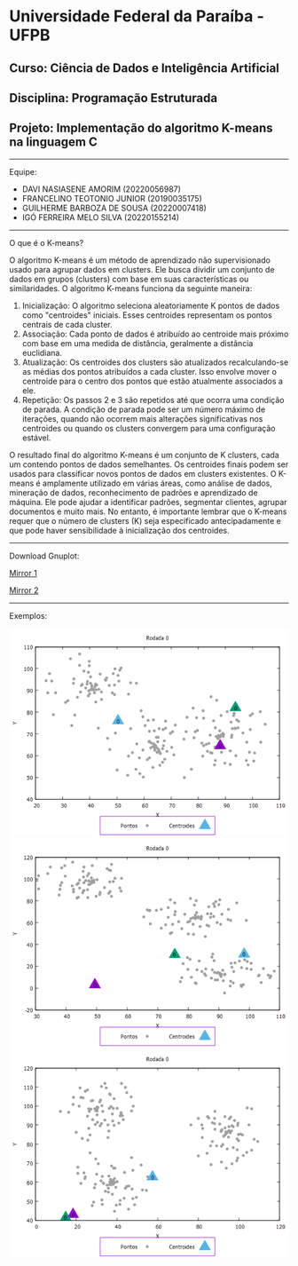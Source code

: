 # Universidade Federal da Paraíba - UFPB
## Curso: Ciência de Dados e Inteligência Artificial
## Disciplina: Programação Estruturada
## Projeto: Implementação do algoritmo K-means na linguagem C

---

Equipe:
- DAVI NASIASENE AMORIM (20220056987)
- FRANCELINO TEOTONIO JUNIOR (20190035175)
- GUILHERME BARBOZA DE SOUSA (20220007418)
- IGÓ FERREIRA MELO SILVA (20220155214)

---

O que é o K-means?

O algoritmo K-means é um método de aprendizado não supervisionado usado para agrupar dados em clusters. Ele busca dividir um conjunto de dados em grupos (clusters) com base em suas características ou similaridades.
O algoritmo K-means funciona da seguinte maneira:
1. Inicialização: O algoritmo seleciona aleatoriamente K pontos de dados como "centroides" iniciais. Esses centroides representam os pontos centrais de cada cluster.
2. Associação: Cada ponto de dados é atribuído ao centroide mais próximo com base em uma medida de distância, geralmente a distância euclidiana.
3. Atualização: Os centroides dos clusters são atualizados recalculando-se as médias dos pontos atribuídos a cada cluster. Isso envolve mover o centroide para o centro dos pontos que estão atualmente associados a ele.
4. Repetição: Os passos 2 e 3 são repetidos até que ocorra uma condição de parada. A condição de parada pode ser um número máximo de iterações, quando não ocorrem mais alterações significativas nos centroides ou quando os clusters convergem para uma configuração estável.


O resultado final do algoritmo K-means é um conjunto de K clusters, cada um contendo pontos de dados semelhantes. Os centroides finais podem ser usados para classificar novos pontos de dados em clusters existentes.
O K-means é amplamente utilizado em várias áreas, como análise de dados, mineração de dados, reconhecimento de padrões e aprendizado de máquina. Ele pode ajudar a identificar padrões, segmentar clientes, agrupar documentos e muito mais. No entanto, é importante lembrar que o K-means requer que o número de clusters (K) seja especificado antecipadamente e que pode haver sensibilidade à inicialização dos centroides.

---

Download Gnuplot:

[Mirror 1](https://sourceforge.net/projects/gnuplot/files/gnuplot/)

[Mirror 2](https://fossies.org/windows/misc/gp547-win64-mingw.exe/)

---

Exemplos:

![gif 1](https://github.com/IgoSilvaUFPB/projeto_PE/blob/40d4afc8bc30212fbc869098c8006489fdf95684/gif_1.gif)
![gif 2](https://github.com/IgoSilvaUFPB/projeto_PE/blob/40d4afc8bc30212fbc869098c8006489fdf95684/gif_2.gif)
![gif 3](https://github.com/IgoSilvaUFPB/projeto_PE/blob/40d4afc8bc30212fbc869098c8006489fdf95684/gif_3.gif)
